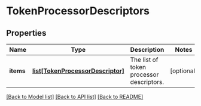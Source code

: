 # TokenProcessorDescriptors

## Properties
Name | Type | Description | Notes
------------ | ------------- | ------------- | -------------
**items** | [**list[TokenProcessorDescriptor]**](TokenProcessorDescriptor.md) | The list of token processor descriptors. | [optional] 

[[Back to Model list]](../README.md#documentation-for-models) [[Back to API list]](../README.md#documentation-for-api-endpoints) [[Back to README]](../README.md)


